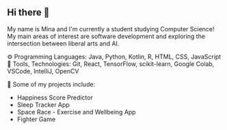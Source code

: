 ## Hi there 👋

My name is Mina and I'm currently a student studying Computer Science! My main areas of interest are software development and exploring the intersection between liberal arts and AI. 

⚙️ Programming Languages: Java, Python, Kotlin, R, HTML, CSS, JavaScript
🔧 Tools, Technologies: Git, React, TensorFlow, scikit-learn, Google Colab, VSCode, IntelliJ, OpenCV

🐸 Some of my projects include:
- Happiness Score Predictor
- Sleep Tracker App
- Space Race - Exercise and Wellbeing App
- Fighter Game
 
<!--
**mintudse/mintudse** is a ✨ _special_ ✨ repository because its `README.md` (this file) appears on your GitHub profile.

Here are some ideas to get you started:

- 🔭 I’m currently working on ...
- 🌱 I’m currently learning ...
- 👯 I’m looking to collaborate on ...
- 🤔 I’m looking for help with ...
- 💬 Ask me about ...
- 📫 How to reach me: ...
- 😄 Pronouns: ...
- ⚡ Fun fact: ...
-->
